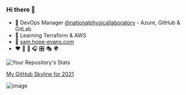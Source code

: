 ### Hi there 👋

<!--
**futuredesignUK/futuredesignUK** is a ✨ _special_ ✨ repository because its `README.md` (this file) appears on your GitHub profile.

Here are some ideas to get you started:
-->

- 🏢 DevOps Manager [@nationalphysicallaboratory](https://github.com/NationalPhysicalLaboratory) - Azure, GitHub & GitLab
- 🌱 Learning Terraform & AWS
- 💬 [sam.hope-evans.com](https://sam.hope-evans.com/)
- ❤️ :martial_arts_uniform: 🥊 🎧 :control_knobs: :performing_arts: :earth_africa:

![Your Repository's Stats](https://github-readme-stats.vercel.app/api?username=futuredesignUK&show_icons=true)

[My GitHub Skyline for 2021](https://skyline.github.com/futuredesignuk/2021)

![image](https://user-images.githubusercontent.com/19208973/151967832-0273ef50-45c8-4433-8f64-e1624b6e1bbe.png)





